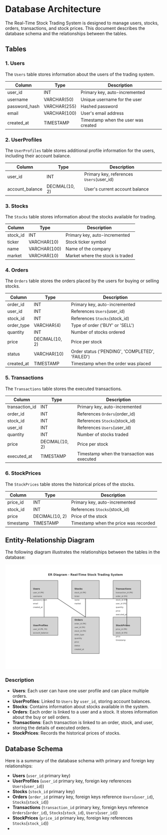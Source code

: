 # Database Architecture

The Real-Time Stock Trading System is designed to manage users, stocks, orders, transactions, and stock prices. This document describes the database schema and the relationships between the tables.

## Tables

### 1. Users

The `Users` table stores information about the users of the trading system.

| Column      | Type          | Description                         |
|-------------|---------------|-------------------------------------|
| user_id     | INT           | Primary key, auto-incremented       |
| username    | VARCHAR(50)   | Unique username for the user        |
| password_hash | VARCHAR(255) | Hashed password                     |
| email       | VARCHAR(100)  | User's email address                |
| created_at  | TIMESTAMP     | Timestamp when the user was created |

### 2. UserProfiles

The `UserProfiles` table stores additional profile information for the users, including their account balance.

| Column          | Type          | Description                               |
|-----------------|---------------|-------------------------------------------|
| user_id         | INT           | Primary key, references `Users`(user_id)  |
| account_balance | DECIMAL(10, 2)| User's current account balance            |

### 3. Stocks

The `Stocks` table stores information about the stocks available for trading.

| Column      | Type          | Description                         |
|-------------|---------------|-------------------------------------|
| stock_id    | INT           | Primary key, auto-incremented       |
| ticker      | VARCHAR(10)   | Stock ticker symbol                 |
| name        | VARCHAR(100)  | Name of the company                 |
| market      | VARCHAR(10)   | Market where the stock is traded    |

### 4. Orders

The `Orders` table stores the orders placed by the users for buying or selling stocks.

| Column      | Type          | Description                         |
|-------------|---------------|-------------------------------------|
| order_id    | INT           | Primary key, auto-incremented       |
| user_id     | INT           | References `Users`(user_id)         |
| stock_id    | INT           | References `Stocks`(stock_id)       |
| order_type  | VARCHAR(4)    | Type of order ('BUY' or 'SELL')     |
| quantity    | INT           | Number of stocks ordered            |
| price       | DECIMAL(10, 2)| Price per stock                     |
| status      | VARCHAR(10)   | Order status ('PENDING', 'COMPLETED', 'FAILED') |
| created_at  | TIMESTAMP     | Timestamp when the order was placed |

### 5. Transactions

The `Transactions` table stores the executed transactions.

| Column          | Type          | Description                         |
|-----------------|---------------|-------------------------------------|
| transaction_id  | INT           | Primary key, auto-incremented       |
| order_id        | INT           | References `Orders`(order_id)       |
| stock_id        | INT           | References `Stocks`(stock_id)       |
| user_id         | INT           | References `Users`(user_id)         |
| quantity        | INT           | Number of stocks traded             |
| price           | DECIMAL(10, 2)| Price per stock                     |
| executed_at     | TIMESTAMP     | Timestamp when the transaction was executed |

### 6. StockPrices

The `StockPrices` table stores the historical prices of the stocks.

| Column      | Type          | Description                         |
|-------------|---------------|-------------------------------------|
| price_id    | INT           | Primary key, auto-incremented       |
| stock_id    | INT           | References `Stocks`(stock_id)       |
| price       | DECIMAL(10, 2)| Price of the stock                  |
| timestamp   | TIMESTAMP     | Timestamp when the price was recorded|

## Entity-Relationship Diagram

The following diagram illustrates the relationships between the tables in the database:

![ER Diagram](ERD.png)

### Description

- **Users**: Each user can have one user profile and can place multiple orders.
- **UserProfiles**: Linked to `Users` by `user_id`, storing account balances.
- **Stocks**: Contains information about stocks available in the system.
- **Orders**: Each order is linked to a user and a stock. It stores information about the buy or sell orders.
- **Transactions**: Each transaction is linked to an order, stock, and user, storing the details of executed orders.
- **StockPrices**: Records the historical prices of stocks.

## Database Schema

Here is a summary of the database schema with primary and foreign key relationships:

- **Users** (`user_id` primary key)
- **UserProfiles** (`user_id` primary key, foreign key references `Users`(`user_id`))
- **Stocks** (`stock_id` primary key)
- **Orders** (`order_id` primary key, foreign keys reference `Users`(`user_id`), `Stocks`(`stock_id`))
- **Transactions** (`transaction_id` primary key, foreign keys reference `Orders`(`order_id`), `Stocks`(`stock_id`), `Users`(`user_id`))
- **StockPrices** (`price_id` primary key, foreign key references `Stocks`(`stock_id`))
- 
